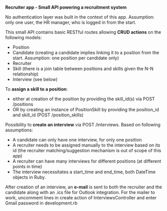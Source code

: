**Recruiter app - Small API powering a recruitment system**

No authentication layer was built in the context of this app. Assumption: only one user, the HR manager, who is logged in from the start.

This small API contains basic RESTful routes allowing **CRUD actions** on the following models: 
- Position
- Candidate (creating a candidate implies linking it to a position from the start. Assumption: one position per candidate only)
- Recruiter
- Skill (there is a join table between positions and skills given the N-N relationship)
- Interview (see below)

To **assign a skill to a position**: 
- either at creation of the position by providing the skill_id(s) via POST /positions
- OR by creating an instance of PositionSkill by providing the position_id and skill_id (POST /position_skills)

Possibility to **create an interview** via POST /interviews. Based on following assumptions: 
- A candidate can only have one interview, for only one position
- A recruiter needs to be assigned manually to the interview based on its id (the recruiter matching/suggestion mechanism is out of scope of this app)
- A recruiter can have many interviews for different positions (at different points in time)
- The interview necessitates a start_time and end_time, both DateTime objects in Ruby. 

After creation of an interview, an **e-mail** is sent to both the recruiter and the candidate along with an .ics file for Outlook integration.
For the mailer to work, uncomment lines in create action of InterviewsController and enter Gmail password in development.rb
